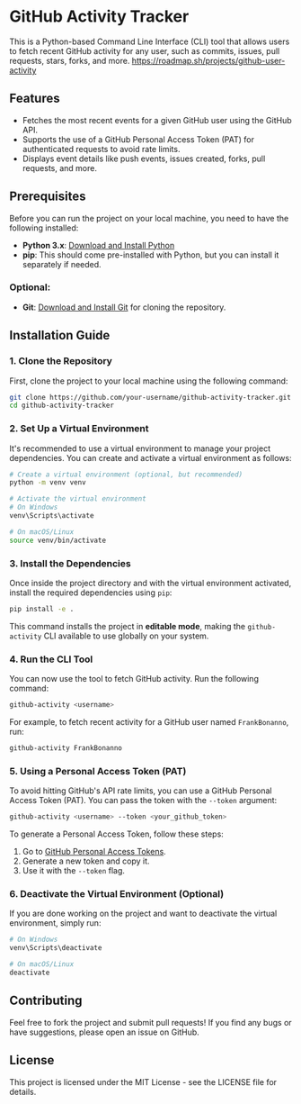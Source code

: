 
# GitHub Activity Tracker
This is a Python-based Command Line Interface (CLI) tool that allows users to fetch recent GitHub activity for any user, such as commits, issues, pull requests, stars, forks, and more.
https://roadmap.sh/projects/github-user-activity

## Features
- Fetches the most recent events for a given GitHub user using the GitHub API.
- Supports the use of a GitHub Personal Access Token (PAT) for authenticated requests to avoid rate limits.
- Displays event details like push events, issues created, forks, pull requests, and more.

## Prerequisites
Before you can run the project on your local machine, you need to have the following installed:

- **Python 3.x**: [Download and Install Python](https://www.python.org/downloads/)
- **pip**: This should come pre-installed with Python, but you can install it separately if needed.

### Optional:
- **Git**: [Download and Install Git](https://git-scm.com/downloads) for cloning the repository.

## Installation Guide

### 1. Clone the Repository
First, clone the project to your local machine using the following command:

```bash
git clone https://github.com/your-username/github-activity-tracker.git
cd github-activity-tracker
```

### 2. Set Up a Virtual Environment
It's recommended to use a virtual environment to manage your project dependencies. You can create and activate a virtual environment as follows:

```bash
# Create a virtual environment (optional, but recommended)
python -m venv venv

# Activate the virtual environment
# On Windows
venv\Scripts\activate

# On macOS/Linux
source venv/bin/activate
```

### 3. Install the Dependencies
Once inside the project directory and with the virtual environment activated, install the required dependencies using `pip`:

```bash
pip install -e .
```

This command installs the project in **editable mode**, making the `github-activity` CLI available to use globally on your system.

### 4. Run the CLI Tool
You can now use the tool to fetch GitHub activity. Run the following command:

```bash
github-activity <username>
```

For example, to fetch recent activity for a GitHub user named `FrankBonanno`, run:

```bash
github-activity FrankBonanno
```

### 5. Using a Personal Access Token (PAT)
To avoid hitting GitHub's API rate limits, you can use a GitHub Personal Access Token (PAT). You can pass the token with the `--token` argument:

```bash
github-activity <username> --token <your_github_token>
```

To generate a Personal Access Token, follow these steps:
1. Go to [GitHub Personal Access Tokens](https://github.com/settings/tokens).
2. Generate a new token and copy it.
3. Use it with the `--token` flag.

### 6. Deactivate the Virtual Environment (Optional)
If you are done working on the project and want to deactivate the virtual environment, simply run:

```bash
# On Windows
venv\Scripts\deactivate

# On macOS/Linux
deactivate
```

## Contributing
Feel free to fork the project and submit pull requests! If you find any bugs or have suggestions, please open an issue on GitHub.

## License
This project is licensed under the MIT License - see the LICENSE file for details.
